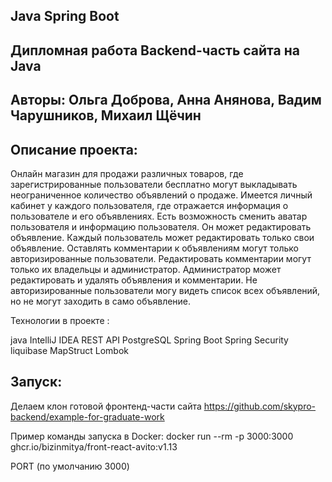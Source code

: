 ## Java Spring Boot 
## Дипломная работа Backend-часть сайта на Java 
## Авторы: Ольга Доброва, Анна Анянова, Вадим Чарушников, Михаил Щёчин

## Описание проекта:
Онлайн магазин для продажи различных товаров, где зарегистрированные пользователи бесплатно могут выкладывать неограниченное количество объявлений о продаже. Имеется личный кабинет у каждого пользователя, где отражается информация о пользователе и его объявлениях. Есть возможность сменить аватар пользователя и информацию пользователя. Он может редактировать объявление. Каждый пользователь может редактировать только свои объявление. Оставлять комментарии к объявлениям могут только авторизированные пользователи. Редактировать комментарии могут только их владельцы и администратор. Администратор может редактировать и удалять объявления и комментарии. Не авторизированные пользователи могу видеть список всех объявлений, но не могут заходить в само объявление.

Технологии в проекте :

java
IntelliJ IDEA
REST API
PostgreSQL
Spring Boot
Spring Security
liquibase
MapStruct
Lombok

## Запуск:

Делаем клон готовой фронтенд-части сайта https://github.com/skypro-backend/example-for-graduate-work

Пример команды запуска в Docker: docker run --rm -p 3000:3000 ghcr.io/bizinmitya/front-react-avito:v1.13

PORT (по умолчанию 3000)
